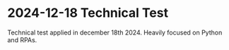 # 2024-12-18 Technical Test

Technical test applied in december 18th 2024. Heavily focused on Python and RPAs.
